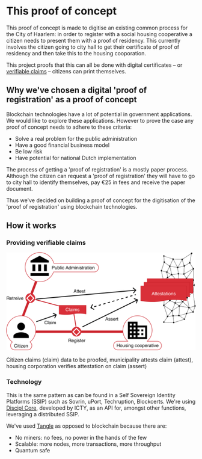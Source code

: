 # This proof of concept

This proof of concept is made to digitise an existing common process for the City of Haarlem: in order to register with a social housing cooperative a citizen needs to present them with a proof of residency. This currently involves the citizen going to city hall to get their certificate of proof of residency and then take this to the housing cooporation.

This project proofs that this can all be done with digital certificates – or [verifiable claims](https://www.w3.org/TR/verifiable-claims-use-cases/) – citizens can print themselves.

## Why we've chosen a digital 'proof of registration' as a proof of concept

Blockchain technologies have a lot of potential in government applications. We would like to explore these applications. However to prove the case any proof of concept needs to adhere to these criteria:

* Solve a real problem for the public administration
* Have a good financial business model
* Be low risk
* Have potential for national Dutch implementation

The process of getting a 'proof of registration' is a mostly paper process. Although the citizen can request a 'proof of registration' they will have to go to city hall to identify themselves, pay €25 in fees and receive the paper document.

Thus we've decided on building a proof of concept for the digitisation of the 'proof of registration' using blockchain technologies.

## How it works

### Providing verifiable claims

![Graph of the Scenario](./assets/scenario-graph.svg)

Citizen claims (claim) data to be proofed, municipality attests claim (attest), housing corporation verifies attestation on claim (assert)

### Technology

This is the same pattern as can be found in a Self Sovereign Identity Platforms (SSIP) such as
Sovrin, uPort, Techruption, Blockcerts. We're using [Discipl Core](https://github.com/discipl/core), developed by ICTY, as an API for, amongst other functions, leveraging a distributed SSIP.

We've used [Tangle](https://iota.org/IOTA_Whitepaper.pdf) as opposed to blockchain because there are:

* No miners: no fees, no power in the hands of the few
* Scalable: more nodes, more transactions, more throughput
* Quantum safe
